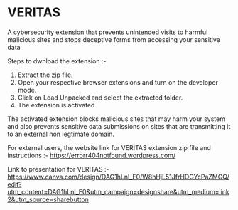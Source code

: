 # VERITAS
A cybersecurity extension that prevents unintended visits to harmful malicious sites and stops deceptive forms from accessing your sensitive data

Steps to dwnload the extension :-
1) Extract the zip file.
2) Open your respective browser extensions and turn on the developer mode.
3) Click on Load Unpacked and select the extracted folder.
4) The extension is activated

The activated extension blocks malicious sites that may harm your system and also prevents sensitive data submissions on sites that are transmitting it to an external non legtimate domain.

For external users, the website link for VERITAS extension zip file and instructions :- https://errorr404notfound.wordpress.com/

Link to presentation for VERITAS :- https://www.canva.com/design/DAG1hLnl_F0/W8hHjL51JfrHDGYcPaZMGQ/edit?utm_content=DAG1hLnl_F0&utm_campaign=designshare&utm_medium=link2&utm_source=sharebutton
